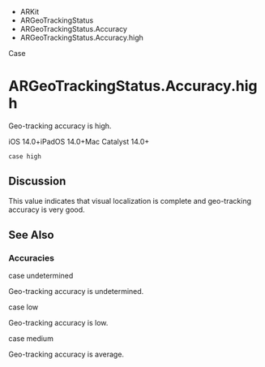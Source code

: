 

- ARKit
- ARGeoTrackingStatus
- ARGeoTrackingStatus.Accuracy
-  ARGeoTrackingStatus.Accuracy.high 

Case

# ARGeoTrackingStatus.Accuracy.high

Geo-tracking accuracy is high.

iOS 14.0+iPadOS 14.0+Mac Catalyst 14.0+

``` source
case high
```

## Discussion

This value indicates that visual localization is complete and geo-tracking accuracy is very good.

## See Also

### Accuracies

case undetermined

Geo-tracking accuracy is undetermined.

case low

Geo-tracking accuracy is low.

case medium

Geo-tracking accuracy is average.

